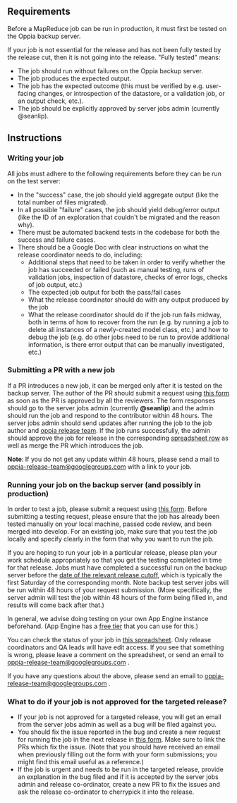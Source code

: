 ## Requirements

Before a MapReduce job can be run in production, it must first be tested on the Oppia backup server.

If your job is not essential for the release and has not been fully tested by the release cut, then it is not going into the release. "Fully tested" means:
- The job should run without failures on the Oppia backup server.
- The job produces the expected output.
- The job has the expected outcome (this must be verified by e.g. user-facing changes, or introspection of the datastore, or a validation job, or an output check, etc.).
- The job should be explicitly approved by server jobs admin (currently @seanlip).

## Instructions

### Writing your job

All jobs must adhere to the following requirements before they can be run on the test server:
- In the "success" case, the job should yield aggregate output (like the total number of files migrated).
- In all possible "failure" cases, the job should yield debug/error output (like the ID of an exploration that couldn't be migrated and the reason why).
- There must be automated backend tests in the codebase for both the success and failure cases.
- There should be a Google Doc with clear instructions on what the release coordinator needs to do, including:
  - Additional steps that need to be taken in order to verify whether the job has succeeded or failed (such as manual testing, runs of validation jobs, inspection of datastore, checks of error logs, checks of job output, etc.)
  - The expected job output for both the pass/fail cases
  - What the release coordinator should do with any output produced by the job
  - What the release coordinator should do if the job run fails midway, both in terms of how to recover from the run (e.g. by running a job to delete all instances of a newly-created model class, etc.) and how to debug the job (e.g. do other jobs need to be run to provide additional information, is there error output that can be manually investigated, etc.)

### Submitting a PR with a new job

If a PR introduces a new job, it can be merged only after it is tested on the backup server. The author of the PR should submit a request using [this form](https://goo.gl/forms/XIj00RJ2h5L55XzU2) as soon as the PR is approved by all the reviewers. The form responses should go to the server jobs admin (currently **@seanlip**) and the admin should run the job and respond to the contributor within 48 hours. The server jobs admin should send updates after running the job to the job author and [oppia release team](oppia-release-team@googlegroups.com). If the job runs successfully, the admin should approve the job for release in the corresponding [spreadsheet row](https://docs.google.com/spreadsheets/d/1Wegd0rZhVOm3Q3VCIw0xMbLC7IWtRyrEahiPn61Fhoo/edit#gid=948463314&range=S:S) as well as merge the PR which introduces the job. 

**Note**: If you do not get any update within 48 hours, please send a mail to oppia-release-team@googlegroups.com with a link to your job.

### Running your job on the backup server (and possibly in production)

In order to test a job, please submit a request using [this form](https://goo.gl/forms/XIj00RJ2h5L55XzU2). Before submitting a testing request, please ensure that the job has already been tested manually on your local machine, passed code review, and been merged into develop.  For an existing job, make sure that you test the job locally and specify clearly in the form that why you want to run the job.

If you are hoping to run your job in a particular release, please plan your work schedule appropriately so that you get the testing completed in time for that release. Jobs must have completed a successful run on the backup server before the [date of the relevant release cutoff](https://github.com/oppia/oppia/wiki/Release-Schedule), which is typically the first Saturday of the corresponding month. Note backup test server jobs will be run within 48 hours of your request submission. (More specifically, the server admin will test the job within 48 hours of the form being filled in, and results will come back after that.)

In general, we advise doing testing on your own App Engine instance beforehand. (App Engine has a [free tier](https://cloud.google.com/free/docs/always-free-usage-limits#gae_name) that you can use for this.)

You can check the status of your job in [this spreadsheet](https://docs.google.com/spreadsheets/d/1Wegd0rZhVOm3Q3VCIw0xMbLC7IWtRyrEahiPn61Fhoo/edit). Only release coordinators and QA leads will have edit access. If you see that something is wrong, please leave a comment on the spreadsheet, or send an email to oppia-release-team@googlegroups.com . 

If you have any questions about the above, please send an email to oppia-release-team@googlegroups.com .

### What to do if your job is not approved for the targeted release?

* If your job is not approved for a targeted release, you will get an email from the server jobs admin as well as a bug will be filed against you. 
* You should fix the issue reported in the bug and create a new request for running the job in the next release in [this form](https://goo.gl/forms/XIj00RJ2h5L55XzU2). Make sure to link the PRs which fix the issue. (Note that you should have received an email when previously filling out the form with your form submissions; you might find this email useful as a reference.)
* If the job is urgent and needs to be run in the targeted release, provide an explanation in the bug filed and if it is accepted by the server jobs admin and release co-ordinator, create a new PR to fix the issues and ask the release co-ordinator to cherrypick it into the release.